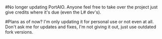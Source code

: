#No longer updating PortAIO. Anyone feel free to take over the project just give credits where it's due (even the L# dev's).

#Plans as of now? I'm only updating it for personal use or not even at all. Don't ask me for updates and fixes, I'm not giving it out, just use outdated fork versions.
